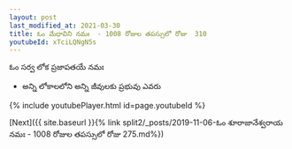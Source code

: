 ```yaml
---
layout: post
last_modified_at: 2021-03-30
title: ఓం మేధావిని నమః  - 1008 రోజుల తపస్సులో రోజు  310
youtubeId: xTciLQNgN5s
---
```

 
 
 ఓం సర్వ లోక ప్రజాపతయే నమః  
 
 -  అన్ని లోకాలలోని అన్ని జీవులకు ప్రభువు ఎవరు 
 
  
 
  
 
 
 
 
 
 


{% include youtubePlayer.html id=page.youtubeId %}
 
[Next]({{ site.baseurl }}{% link  split2/_posts/2019-11-06-ఓం శూరాజానేశ్వరాయ నమః  - 1008 రోజుల తపస్సులో రోజు  275.md%})
 
